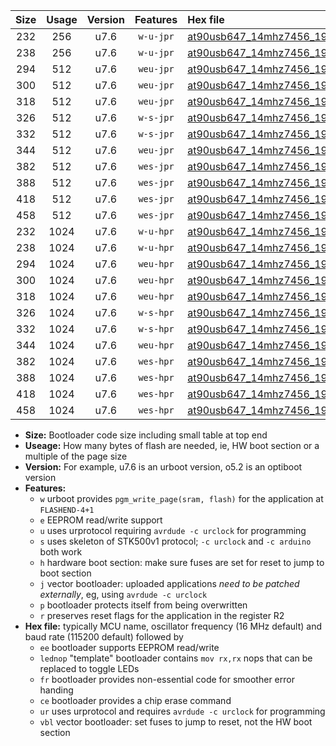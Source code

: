 |Size|Usage|Version|Features|Hex file|
|:-:|:-:|:-:|:-:|:--|
|232|256|u7.6|`w-u-jpr`|[at90usb647_14mhz7456_19200bps_ur_vbl.hex](https://raw.githubusercontent.com/stefanrueger/urboot/main/at90usb647_14mhz7456_19200bps_ur_vbl.hex)|
|238|256|u7.6|`w-u-jpr`|[at90usb647_14mhz7456_19200bps_lednop_ur_vbl.hex](https://raw.githubusercontent.com/stefanrueger/urboot/main/at90usb647_14mhz7456_19200bps_lednop_ur_vbl.hex)|
|294|512|u7.6|`weu-jpr`|[at90usb647_14mhz7456_19200bps_ee_ur_vbl.hex](https://raw.githubusercontent.com/stefanrueger/urboot/main/at90usb647_14mhz7456_19200bps_ee_ur_vbl.hex)|
|300|512|u7.6|`weu-jpr`|[at90usb647_14mhz7456_19200bps_ee_lednop_ur_vbl.hex](https://raw.githubusercontent.com/stefanrueger/urboot/main/at90usb647_14mhz7456_19200bps_ee_lednop_ur_vbl.hex)|
|318|512|u7.6|`weu-jpr`|[at90usb647_14mhz7456_19200bps_ee_lednop_fr_ur_vbl.hex](https://raw.githubusercontent.com/stefanrueger/urboot/main/at90usb647_14mhz7456_19200bps_ee_lednop_fr_ur_vbl.hex)|
|326|512|u7.6|`w-s-jpr`|[at90usb647_14mhz7456_19200bps_vbl.hex](https://raw.githubusercontent.com/stefanrueger/urboot/main/at90usb647_14mhz7456_19200bps_vbl.hex)|
|332|512|u7.6|`w-s-jpr`|[at90usb647_14mhz7456_19200bps_lednop_vbl.hex](https://raw.githubusercontent.com/stefanrueger/urboot/main/at90usb647_14mhz7456_19200bps_lednop_vbl.hex)|
|344|512|u7.6|`weu-jpr`|[at90usb647_14mhz7456_19200bps_ee_lednop_fr_ce_ur_vbl.hex](https://raw.githubusercontent.com/stefanrueger/urboot/main/at90usb647_14mhz7456_19200bps_ee_lednop_fr_ce_ur_vbl.hex)|
|382|512|u7.6|`wes-jpr`|[at90usb647_14mhz7456_19200bps_ee_vbl.hex](https://raw.githubusercontent.com/stefanrueger/urboot/main/at90usb647_14mhz7456_19200bps_ee_vbl.hex)|
|388|512|u7.6|`wes-jpr`|[at90usb647_14mhz7456_19200bps_ee_lednop_vbl.hex](https://raw.githubusercontent.com/stefanrueger/urboot/main/at90usb647_14mhz7456_19200bps_ee_lednop_vbl.hex)|
|418|512|u7.6|`wes-jpr`|[at90usb647_14mhz7456_19200bps_ee_lednop_fr_vbl.hex](https://raw.githubusercontent.com/stefanrueger/urboot/main/at90usb647_14mhz7456_19200bps_ee_lednop_fr_vbl.hex)|
|458|512|u7.6|`wes-jpr`|[at90usb647_14mhz7456_19200bps_ee_lednop_fr_ce_vbl.hex](https://raw.githubusercontent.com/stefanrueger/urboot/main/at90usb647_14mhz7456_19200bps_ee_lednop_fr_ce_vbl.hex)|
|232|1024|u7.6|`w-u-hpr`|[at90usb647_14mhz7456_19200bps_ur.hex](https://raw.githubusercontent.com/stefanrueger/urboot/main/at90usb647_14mhz7456_19200bps_ur.hex)|
|238|1024|u7.6|`w-u-hpr`|[at90usb647_14mhz7456_19200bps_lednop_ur.hex](https://raw.githubusercontent.com/stefanrueger/urboot/main/at90usb647_14mhz7456_19200bps_lednop_ur.hex)|
|294|1024|u7.6|`weu-hpr`|[at90usb647_14mhz7456_19200bps_ee_ur.hex](https://raw.githubusercontent.com/stefanrueger/urboot/main/at90usb647_14mhz7456_19200bps_ee_ur.hex)|
|300|1024|u7.6|`weu-hpr`|[at90usb647_14mhz7456_19200bps_ee_lednop_ur.hex](https://raw.githubusercontent.com/stefanrueger/urboot/main/at90usb647_14mhz7456_19200bps_ee_lednop_ur.hex)|
|318|1024|u7.6|`weu-hpr`|[at90usb647_14mhz7456_19200bps_ee_lednop_fr_ur.hex](https://raw.githubusercontent.com/stefanrueger/urboot/main/at90usb647_14mhz7456_19200bps_ee_lednop_fr_ur.hex)|
|326|1024|u7.6|`w-s-hpr`|[at90usb647_14mhz7456_19200bps.hex](https://raw.githubusercontent.com/stefanrueger/urboot/main/at90usb647_14mhz7456_19200bps.hex)|
|332|1024|u7.6|`w-s-hpr`|[at90usb647_14mhz7456_19200bps_lednop.hex](https://raw.githubusercontent.com/stefanrueger/urboot/main/at90usb647_14mhz7456_19200bps_lednop.hex)|
|344|1024|u7.6|`weu-hpr`|[at90usb647_14mhz7456_19200bps_ee_lednop_fr_ce_ur.hex](https://raw.githubusercontent.com/stefanrueger/urboot/main/at90usb647_14mhz7456_19200bps_ee_lednop_fr_ce_ur.hex)|
|382|1024|u7.6|`wes-hpr`|[at90usb647_14mhz7456_19200bps_ee.hex](https://raw.githubusercontent.com/stefanrueger/urboot/main/at90usb647_14mhz7456_19200bps_ee.hex)|
|388|1024|u7.6|`wes-hpr`|[at90usb647_14mhz7456_19200bps_ee_lednop.hex](https://raw.githubusercontent.com/stefanrueger/urboot/main/at90usb647_14mhz7456_19200bps_ee_lednop.hex)|
|418|1024|u7.6|`wes-hpr`|[at90usb647_14mhz7456_19200bps_ee_lednop_fr.hex](https://raw.githubusercontent.com/stefanrueger/urboot/main/at90usb647_14mhz7456_19200bps_ee_lednop_fr.hex)|
|458|1024|u7.6|`wes-hpr`|[at90usb647_14mhz7456_19200bps_ee_lednop_fr_ce.hex](https://raw.githubusercontent.com/stefanrueger/urboot/main/at90usb647_14mhz7456_19200bps_ee_lednop_fr_ce.hex)|

- **Size:** Bootloader code size including small table at top end
- **Useage:** How many bytes of flash are needed, ie, HW boot section or a multiple of the page size
- **Version:** For example, u7.6 is an urboot version, o5.2 is an optiboot version
- **Features:**
  + `w` urboot provides `pgm_write_page(sram, flash)` for the application at `FLASHEND-4+1`
  + `e` EEPROM read/write support
  + `u` uses urprotocol requiring `avrdude -c urclock` for programming
  + `s` uses skeleton of STK500v1 protocol; `-c urclock` and `-c arduino` both work
  + `h` hardware boot section: make sure fuses are set for reset to jump to boot section
  + `j` vector bootloader: uploaded applications *need to be patched externally*, eg, using `avrdude -c urclock`
  + `p` bootloader protects itself from being overwritten
  + `r` preserves reset flags for the application in the register R2
- **Hex file:** typically MCU name, oscillator frequency (16 MHz default) and baud rate (115200 default) followed by
  + `ee` bootloader supports EEPROM read/write
  + `lednop` "template" bootloader contains `mov rx,rx` nops that can be replaced to toggle LEDs
  + `fr` bootloader provides non-essential code for smoother error handing
  + `ce` bootloader provides a chip erase command
  + `ur` uses urprotocol and requires `avrdude -c urclock` for programming
  + `vbl` vector bootloader: set fuses to jump to reset, not the HW boot section
